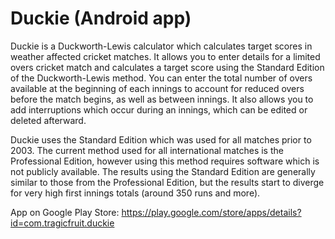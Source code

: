 # Duckie (Android app)
Duckie is a Duckworth-Lewis calculator which calculates target scores in weather affected cricket matches. It allows you to enter details for a limited overs cricket match and calculates a target score using the Standard Edition of the Duckworth-Lewis method. You can enter the total number of overs available at the beginning of each innings to account for reduced overs before the match begins, as well as between innings. It also allows you to add interruptions which occur during an innings, which can be edited or deleted afterward.

Duckie uses the Standard Edition which was used for all matches prior to 2003. The current method used for all international matches is the Professional Edition, however using this method requires software which is not publicly available. The results using the Standard Edition are generally similar to those from the Professional Edition, but the results start to diverge for very high first innings totals (around 350 runs and more).

App on Google Play Store: https://play.google.com/store/apps/details?id=com.tragicfruit.duckie